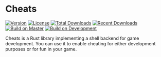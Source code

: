 # Cheats

[![Version][version_badge]][crate_url]
[![License][license_badge]](LICENSE.txt)
[![Total Downloads][total_downloads_badge]][crate_url]
[![Recent Downloads][recent_downloads_badge]][crate_url]
[![Build on Master][master_build_badge]][actions_url]
[![Build on Development][development_build_badge]][actions_url]

[version_badge]: https://img.shields.io/crates/v/cheats?label=version&style=flat-square
[license_badge]: https://img.shields.io/crates/l/cheats?label=license&style=flat-square
[total_downloads_badge]: https://img.shields.io/crates/d/cheats?label=downloads%20%28total%29&style=flat-square
[recent_downloads_badge]: https://img.shields.io/crates/dr/cheats?label=downloads%20%28recent%29&style=flat-square
[master_build_badge]: https://img.shields.io/github/workflow/status/erayerdin/cheats/rust/master?label=build%20%28master%29&logo=github&style=flat-square
[development_build_badge]: https://img.shields.io/github/workflow/status/erayerdin/cheats/rust/development?label=build%20%28development%29&logo=github&style=flat-square

[crate_url]: https://crates.io/crates/cheats
[actions_url]: https://github.com/erayerdin/cheats/actions

Cheats is a Rust library implementing a shell backend for game development. You
can use it to enable cheating for either development purposes or for fun in
your game.